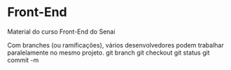 # Front-End
Material do curso Front-End do Senai

Com branches (ou ramificações), vários desenvolvedores podem trabalhar paralelamente no mesmo projeto.
git branch
git checkout
git status
git commit -m
